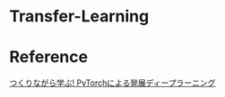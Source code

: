 # Transfer-Learning


# Reference 
[つくりながら学ぶ! PyTorchによる発展ディープラーニング](https://github.com/YutaroOgawa/pytorch_advanced/tree/master/1_image_classification)
